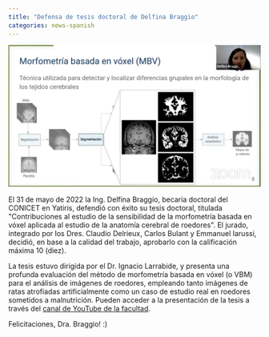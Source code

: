 ```yaml
---
title: "Defensa de tesis doctoral de Delfina Braggio"
categories: news-spanish
---
```


<div class="image-post-container">
    <img src="/images/news/defensa-delfi.png" title="Defensa de tesis doctoral de Delfina Braggio" />
</div>

El 31 de mayo de 2022 la Ing. Delfina Braggio, becaria doctoral del CONICET en Yatiris, defendió con éxito su tesis doctoral, titulada "Contribuciones al estudio de la sensibilidad de la morfometría basada en vóxel aplicada al estudio de la anatomía cerebral de roedores". El jurado, integrado por los Dres. Claudio Delrieux, Carlos Bulant y Emmanuel Iarussi, decidió, en base a la calidad del trabajo, aprobarlo con la calificación máxima 10 (diez).

La tesis estuvo dirigida por el Dr. Ignacio Larrabide, y presenta una profunda evaluación del método de morfometría basada en vóxel (o VBM) para el análisis de imágenes de roedores, empleando tanto imágenes de ratas atrofiadas artificialmente como un caso de estudio real en roedores sometidos a malnutrición. Pueden acceder a la presentación de la tesis a través del [canal de YouTube de la facultad](https://www.youtube.com/watch?v=HlT4ZGheoGY).

Felicitaciones, Dra. Braggio! :)